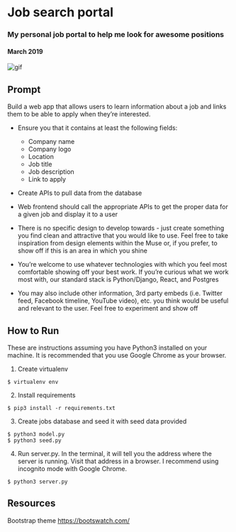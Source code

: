 # Job search portal #
### My personal job portal to help me look for awesome positions ###
#### March 2019 ####

![gif](https://media.giphy.com/media/2njsPW20xdovXTpcNu/giphy.gif)

## Prompt ##

Build a web app that allows users to learn information about a job and links them to be able to apply when they’re interested.
 

* Ensure you that it contains at least the following fields:
	* Company name
	* Company logo
	* Location
	* Job title
	* Job description
	* Link to apply
* Create APIs to pull data from the database
* Web frontend should call the appropriate APIs to get the proper data for a given job and display it to a user



* There is no specific design to develop towards - just create something you find clean and attractive that you would like to use. Feel free to take inspiration from design elements within the Muse or, if you prefer, to show off if this is an area in which you shine
* You’re welcome to use whatever technologies with which you feel most comfortable showing off your best work. If you’re curious what we work most with, our standard stack is Python/Django, React, and Postgres
* You may also include other information, 3rd party embeds (i.e. Twitter feed, Facebook timeline, YouTube video), etc. you think would be useful and relevant to the user. Feel free to experiment and show off

## How to Run ##

These are instructions assuming you have Python3 installed on your machine. It is recommended that you use Google Chrome as your browser.
1. Create virtualenv

```$ virtualenv env```

2. Install requirements

```$ pip3 install -r requirements.txt```

3. Create jobs database and seed it with seed data provided

```$ createdb jobs
$ python3 model.py
$ python3 seed.py
```

4. Run server.py. In the terminal, it will tell you the address where the server is running. Visit that address in a browser. I recommend using incognito mode with Google Chrome.

```$ python3 server.py```

## Resources ##
Bootstrap theme https://bootswatch.com/
